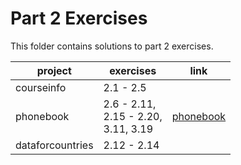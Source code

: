 # Part 2 Exercises

This folder contains solutions to part 2 exercises.

| project          | exercises                                  | link                                                       |
| ---------------- | ------------------------------------------ | ---------------------------------------------------------- |
| courseinfo       | 2.1 - 2.5                                  |                                                            |
| phonebook        | 2.6 - 2.11,<br>2.15 - 2.20, <br>3.11, 3.19 | [phonebook](https://boiling-wildwood-13010.herokuapp.com/) |
| dataforcountries | 2.12 - 2.14                                |                                                            |
